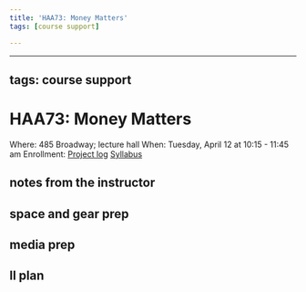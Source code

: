 ```yaml
---
title: 'HAA73: Money Matters'
tags: [course support]

---
```


---
tags: course support
---
# HAA73: Money Matters

Where: 485 Broadway; lecture hall
When: Tuesday, April 12 at 10:15 - 11:45 am
Enrollment: 
[Project log]()
[Syllabus]()

## notes from the instructor
## space and gear prep
## media prep
## ll plan